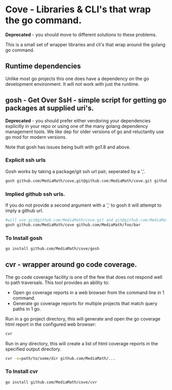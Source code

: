 # Cove - Libraries & CLI's that wrap the go command.

**Deprecated** - you should move to different solutions to these problems.

This is a small set of wrapper libraries and cli's that wrap around the golang go command.

## Runtime dependencies

Unlike most go projects this one does have a dependency on the go development environment.  It will not work with just the runtime.

## gosh - Get Over SsH - simple script for getting go packages at supplied uri's.

**Deprecated** - you should prefer either vendoring your dependencies explicitly in your repo or using one of the many golang dependency management tools.  We like dep for older versions of go and reluctantly use go mod for modern versions.

Note that gosh has issues being built with go1.8 and above. 

### Explicit ssh urls

Gosh works by taking a package/git ssh url pair, seperated by a ','.

```bash
gosh github.com/MediaMath/cove,git@github.com:MediaMath/cove.git github.com/MediaMath/foo/bar,git@github.com:MediaMath/foo.git
```

### Implied github ssh urls.

If you do not provide a second argument with a ',' to gosh it will attempt to imply a github url.

```bash
#will use git@github.com:MediaMath/cove.git and git@github.com:MediaMath/foo.git
gosh github.com/MediaMath/cove github.com/MediaMath/foo/bar
```

### To Install gosh

```bash
go install github.com/MediaMath/cove/gosh
```


## cvr - wrapper around go code coverage.

The go code coverage facility is one of the few that does not respond well to path traversals.  This tool provides an ability to:

- Open go coverage reports in a web browser from the command line in 1 command.
- Generate go coverage reports for multiple projects that match query paths in 1 go. 

Run in a go project directory, this will generate and open the go coverage html report in  the configured web browser:

```bash
cvr
```

Run in any directory, this will create a list of html coverage reports in the specified output directory.

```bash
cvr -o=path/to/some/dir github.com/MediaMath/... 
```

### To Install cvr

```bash
go install github.com/MediaMath/cove/cvr
```
